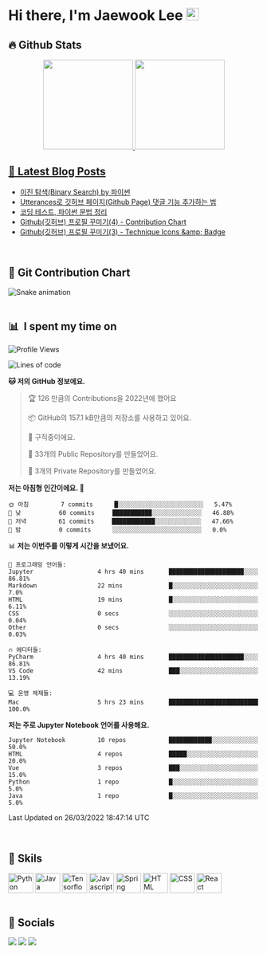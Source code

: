 <!-- ./REAME.md -->
# Hi there, I'm Jaewook Lee <a href="https://lee-jaewook.github.io/"><img src="https://media.giphy.com/media/hvRJCLFzcasrR4ia7z/giphy.gif" width="25px"></a>
## 🔥 Github Stats
<div align="center">
  <a href="https://github.com/lee-jaewook">
  <img height="180em" src="https://github-readme-stats.vercel.app/api?username=lee-jaewook&show_icons=true&theme=dracula&include_all_commits=true&count_private=true"/>
  <img height="180em" src="https://github-readme-stats.vercel.app/api/top-langs/?username=lee-jaewook&layout=compact&langs_count=7&theme=dracula"/>
</div>  
  
  
## 📕 Latest Blog Posts
<!-- BLOG-POST-LIST:START -->
- [이진 탐색&lpar;Binary Search&rpar; by 파이썬](https://lee-jaewook.github.io/2022/03/15/binary-search.html)
- [Utterances로 깃허브 페이지&lpar;Github Page&rpar; 댓글 기능 추가하는 법](https://lee-jaewook.github.io/2022/03/14/add_comment_func.html)
- [코딩 테스트, 파이썬 문법 정리](https://lee-jaewook.github.io/2022/03/13/python_coding_test_tip.html)
- [Github&lpar;깃허브&rpar; 프로필 꾸미기&lpar;4&rpar; - Contribution Chart](https://lee-jaewook.github.io/2022/03/12/git_profile_4.html)
- [Github&lpar;깃허브&rpar; 프로필 꾸미기&lpar;3&rpar; - Technique Icons &amp;amp; Badge](https://lee-jaewook.github.io/2022/03/11/git_profile_3.html)
<!-- BLOG-POST-LIST:END --><br>
  
## 🌱 Git Contribution Chart
 ![Snake animation](https://github.com/lee-jaewook/lee-jaewook/blob/output/github-contribution-grid-snake.svg)<br><br>
  
## 📊 &nbsp;**I spent my time on**
<!--START_SECTION:waka-->
![Profile Views](http://img.shields.io/badge/Profile%20Views-219-blue)

![Lines of code](https://img.shields.io/badge/%EC%A0%80%EB%8A%94%20%EC%97%AC%ED%83%9C%EA%B9%8C%EC%A7%80%20-276%20Thousand%20%EC%A4%84%EC%9D%98%20%EC%BD%94%EB%93%9C%EB%A5%BC%20%EC%9E%91%EC%84%B1%ED%96%88%EC%96%B4%EC%9A%94.-blue)

**🐱 저의 GitHub 정보에요.** 

> 🏆 126 만큼의 Contributions을 2022년에 했어요
 > 
> 📦 GitHub의 157.1 kB만큼의 저장소를 사용하고 있어요. 
 > 
> 💼 구직중이에요.
 > 
> 📜 33개의 Public Repository를 만들었어요. 
 > 
> 🔑 3개의 Private Repository를 만들었어요.  
 > 
**저는 아침형 인간이에요. 🐤** 

```text
🌞 아침         7 commits      █░░░░░░░░░░░░░░░░░░░░░░░░   5.47% 
🌆 낮　         60 commits     ███████████░░░░░░░░░░░░░░   46.88% 
🌃 저녁         61 commits     ████████████░░░░░░░░░░░░░   47.66% 
🌙 밤　         0 commits      ░░░░░░░░░░░░░░░░░░░░░░░░░   0.0%

```


📊 **저는 이번주를 이렇게 시간을 보냈어요.** 

```text
💬 프로그래밍 언어들: 
Jupyter                  4 hrs 40 mins       █████████████████████░░░░   86.81% 
Markdown                 22 mins             █░░░░░░░░░░░░░░░░░░░░░░░░   7.0% 
HTML                     19 mins             █░░░░░░░░░░░░░░░░░░░░░░░░   6.11% 
CSS                      0 secs              ░░░░░░░░░░░░░░░░░░░░░░░░░   0.04% 
Other                    0 secs              ░░░░░░░░░░░░░░░░░░░░░░░░░   0.03%

🔥 에디터들: 
PyCharm                  4 hrs 40 mins       █████████████████████░░░░   86.81% 
VS Code                  42 mins             ███░░░░░░░░░░░░░░░░░░░░░░   13.19%

💻 운영 체제들: 
Mac                      5 hrs 23 mins       █████████████████████████   100.0%

```

**저는 주로 Jupyter Notebook 언어를 사용해요.** 

```text
Jupyter Notebook         10 repos            ████████████░░░░░░░░░░░░░   50.0% 
HTML                     4 repos             █████░░░░░░░░░░░░░░░░░░░░   20.0% 
Vue                      3 repos             ███░░░░░░░░░░░░░░░░░░░░░░   15.0% 
Python                   1 repo              █░░░░░░░░░░░░░░░░░░░░░░░░   5.0% 
Java                     1 repo              █░░░░░░░░░░░░░░░░░░░░░░░░   5.0%

```



 Last Updated on 26/03/2022 18:47:14 UTC
<!--END_SECTION:waka--><br>
  
  
## 💪 Skils
<div style="display: inline_block">
  <img align="center" alt="Python" height="40" width="50" src="https://cdn.jsdelivr.net/gh/devicons/devicon/icons/python/python-original.svg">
  <img align="center" alt="Java" height="40" width="50" src="https://cdn.jsdelivr.net/gh/devicons/devicon/icons/java/java-original.svg">
  <img align="center" alt="Tensorflow" height="40" width="50" src="https://cdn.jsdelivr.net/gh/devicons/devicon/icons/tensorflow/tensorflow-original.svg">
  <img align="center" alt="Javascript" height="40" width="50" src="https://cdn.jsdelivr.net/gh/devicons/devicon/icons/javascript/javascript-original.svg">
  <img align="center" alt="Spring" height="40" width="50" src="https://cdn.jsdelivr.net/gh/devicons/devicon/icons/spring/spring-original.svg">
  <img align="center" alt="HTML" height="40" width="50" src="https://cdn.jsdelivr.net/gh/devicons/devicon/icons/html5/html5-original.svg">
  <img align="center" alt="CSS" height="40" width="50" src="https://cdn.jsdelivr.net/gh/devicons/devicon/icons/css3/css3-original.svg">
  <img align="center" alt="React" height="40" width="50" src="https://cdn.jsdelivr.net/gh/devicons/devicon/icons/react/react-original.svg">
</div><br>
  
  
## 📮 Socials  
<div style="display: inline_block">
  <a href="https://github.com/lee-jaewook" target="_blank"><img src="https://img.shields.io/badge/GitHub-100000?style=for-the-badge&logo=github&logoColor=white" target="_blank"></a>
  <a href="https://www.linkedin.com/in/lee-jaewook/" target="_blank"><img src="https://img.shields.io/badge/LinkedIn-0077B5?style=for-the-badge&logo=linkedin&logoColor=white" target="_blank"></a>
 	<a href="mailto:jaewook_lee@outlook.com" target="_blank"><img src="https://img.shields.io/badge/Microsoft_Outlook-0078D4?style=for-the-badge&logo=microsoft-outlook&logoColor=white" target="_blank"></a>
</div>  
  
  

